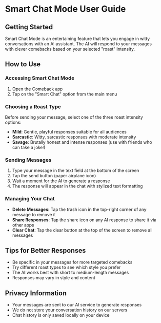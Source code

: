 # Smart Chat Mode User Guide

## Getting Started

Smart Chat Mode is an entertaining feature that lets you engage in witty conversations with an AI assistant. The AI will respond to your messages with clever comebacks based on your selected "roast" intensity.

## How to Use

### Accessing Smart Chat Mode
1. Open the Comeback app
2. Tap on the "Smart Chat" option from the main menu

### Choosing a Roast Type
Before sending your message, select one of the three roast intensity options:
- **Mild**: Gentle, playful responses suitable for all audiences
- **Sarcastic**: Witty, sarcastic responses with moderate intensity
- **Savage**: Brutally honest and intense responses (use with friends who can take a joke!)

### Sending Messages
1. Type your message in the text field at the bottom of the screen
2. Tap the send button (paper airplane icon)
3. Wait a moment for the AI to generate a response
4. The response will appear in the chat with stylized text formatting

### Managing Your Chat
- **Delete Messages**: Tap the trash icon in the top-right corner of any message to remove it
- **Share Responses**: Tap the share icon on any AI response to share it via other apps
- **Clear Chat**: Tap the clear button at the top of the screen to remove all messages

## Tips for Better Responses
- Be specific in your messages for more targeted comebacks
- Try different roast types to see which style you prefer
- The AI works best with short to medium-length messages
- Responses may vary in style and content

## Privacy Information
- Your messages are sent to our AI service to generate responses
- We do not store your conversation history on our servers
- Chat history is only saved locally on your device 